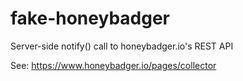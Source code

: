 fake-honeybadger
================

Server-side notify() call to honeybadger.io's REST API

See: https://www.honeybadger.io/pages/collector
